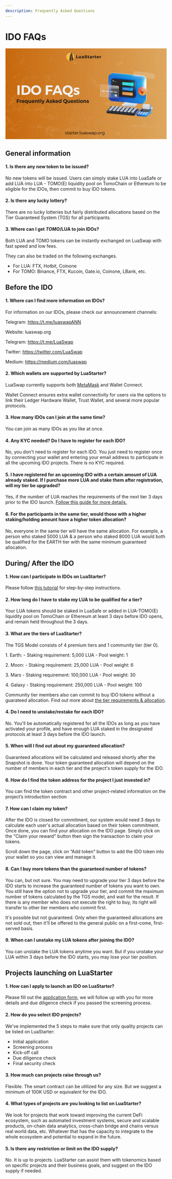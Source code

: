 ```yaml
---
description: Frequently Asked Questions
---
```


# IDO FAQs

![](<../../.gitbook/assets/IDO FAQs-01.jpg>)

## General information

#### 1. Is there any new token to be issued?

No new tokens will be issued. Users can simply stake LUA into LuaSafe or add LUA into LUA - TOMO(E) liquidity pool on TomoChain or Ethereum to be eligible for the IDOs, then commit to buy IDO tokens.

#### 2. Is there any lucky lottery?

There are no lucky lotteries but fairly distributed allocations based on the Tier Guaranteed System (TGS) for all participants.

#### 3. Where can I get $TOMO/$LUA to join IDOs?

Both LUA and TOMO tokens can be instantly exchanged on LuaSwap with fast speed and low fees.

They can also be traded on the following exchanges.

* For LUA: FTX, Hotbit, Coinone
* For TOMO: Binance, FTX, Kucoin, Gate.io, Coinone, LBank, etc.

## Before the IDO

#### 1. Where can I find more information on IDOs?

For information on our IDOs, please check our announcement channels:

Telegram: https://t.me/luaswapANN 

Website: luaswap.org 

Telegram: https://t.me/LuaSwap 

Twitter: https://twitter.com/LuaSwap 

Medium: https://medium.com/luaswap

#### 2. Which wallets are supported by LuaStarter?

LuaSwap currently supports both [MetaMask](../../general/how-to-connect-to-tomochain-network/metamask.md) and Wallet Connect.

Wallet Connect ensures extra wallet connectivity for users via the options to link their Ledger Hardware Wallet, Trust Wallet, and several more popular protocols.

#### 3. How many IDOs can I join at the same time?

You can join as many IDOs as you like at once.

#### 4. Any KYC needed? Do I have to register for each IDO?

No, you don't need to register for each IDO. You just need to register once by connecting your wallet and entering your email address to participate in all the upcoming IDO projects. There is no KYC required.

#### 5. I have registered for an upcoming IDO with a certain amount of LUA already staked. If I purchase more LUA and stake them after registration, will my tier be upgraded?

Yes, if the number of LUA reaches the requirements of the next tier 3 days prior to the IDO launch. [Follow this guide for more details.](tier-requirements-and-allocation.md) 

#### 6. For the participants in the same tier, would those with a higher staking/holding amount have a higher token allocation?

No, everyone in the same tier will have the same allocation. For example, a person who staked 5000 LUA & a person who staked 8000 LUA would both be qualified for the EARTH tier with the same minimum guaranteed allocation.

## During/ After the IDO

#### 1. How can I participate in IDOs on LuaStarter?

Please follow [this tutorial](https://docs.tomochain.com/luaswap/luastarter/how-to-participate-in-idos) for step-by-step instructions.

#### 2. How long do I have to stake my LUA to be qualified for a tier?

Your LUA tokens should be staked in LuaSafe or added in LUA-TOMO(E) liquidity pool on TomoChain or Ethereum at least 3 days before IDO opens, and remain held throughout the 3 days.

#### 3. What are the tiers of LuaStarter?

The TGS Model consists of 4 premium tiers and 1 community tier (tier 0). 

1\. Earth: - Staking requirement: 5,000 LUA - Pool weight: 1 

2\. Moon: - Staking requirement: 25,000 LUA - Pool weight: 6 

3\. Mars - Staking requirement: 100,000 LUA - Pool weight: 30 

4\. Galaxy - Staking requirement: 250,000 LUA - Pool weight: 100 

Community tier members also can commit to buy IDO tokens without a guarateed allocation. Find out more about [the tier requirements & allocation](https://docs.tomochain.com/luaswap/luastarter/tier-requirements-and-allocation).

#### 4. Do I need to unstake/restake for each IDO?

No. You'll be automatically registered for all the IDOs as long as you have activated your profile, and have enough LUA staked in the designated protocols at least 3 days before the IDO launch.

#### 5. When will I find out about my guaranteed allocation?

Guaranteed allocations will be calculated and released shortly after the Snapshot is done. Your token guaranteed allocation will depend on the number of members in each tier and the project's token supply for the IDO.

#### 6. How do I find the token address for the project I just invested in?

You can find the token contract and other project-related information on the project’s introduction section

#### 7. How can I claim my token?

After the IDO is closed for commitment, our system would need 3 days to calculate each user's actual allocation based on their token commitment. Once done, you can find your allocation on the IDO page. Simply click on the "Claim your reward" button then sign the transaction to claim your tokens.

Scroll down the page, click on “Add token” button to add the IDO token into your wallet so you can view and manage it.

#### 8. Can I buy more tokens than the guaranteed number of tokens?

You can, but not sure. You may need to upgrade your tier 3 days before the IDO starts to increase the guaranteed number of tokens you want to own. You still have the option not to upgrade your tier, and commit the maximum number of tokens calculated by the TGS model, and wait for the result. If there is any member who does not execute the right to buy, its right will transfer to other tier members who commit first.

It's possible but not guaranteed. Only when the guaranteed allocations are not sold out, then it'll be offered to the general public on a first-come, first-served basis.

#### 9. When can I unstake my LUA tokens after joining the IDO?

You can unstake the LUA tokens anytime you want. But if you unstake your LUA within 3 days before the IDO starts, you may lose your tier position.

## Projects launching on LuaStarter

#### 1. How can I apply to launch an IDO on LuaStarter?

Please fill out the [application form](https://docs.google.com/forms/d/e/1FAIpQLSchJihprfLMjI0Q1FRzgzpoagnjALd0pA1bzXnVpzZvXd_wxw/viewform), we will follow up with you for more details and due diligence check if you passed the screening process.

#### 2. How do you select IDO projects?

We've implemented the 5 steps to make sure that only quality projects can be listed on LuaStarter:

* Initial application
* Screening process
* Kick-off call
* Due diligence check
* Final security check

#### 3. How much can projects raise through us?

Flexible. The smart contract can be utilized for any size. But we suggest a minimum of 100K USD or equivalent for the IDO.

#### 4. What types of projects are you looking to list on LuaStarter?

We look for projects that work toward improving the current DeFi ecosystem, such as automated investment systems, secure and scalable products, on-chain data analytics, cross-chain bridge and chains versus real world data, etc. Whatever that has the capacity to integrate to the whole ecosystem and potential to expand in the future.

#### 5. Is there any restriction or limit on the IDO supply?

No. It is up to projects. LuaStarter can assist them with tokenomics based on specific projects and their business goals, and suggest on the IDO supply if needed.
